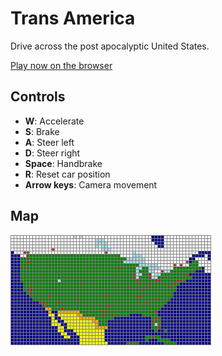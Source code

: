 # Trans America

Drive across the post apocalyptic United States.

[Play now on the browser](http://hatebit.github.io/transam/)

## Controls

- **W**: Accelerate
- **S**: Brake
- **A**: Steer left
- **D**: Steer right
- **Space**: Handbrake
- **R**: Reset car position
- **Arrow keys**: Camera movement

## Map

![map.png](map.png)